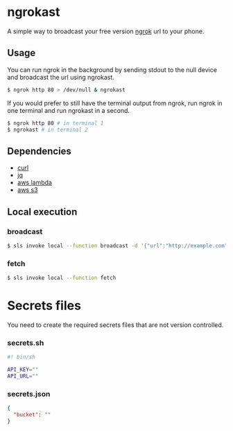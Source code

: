 # ngrokast
A simple way to broadcast your free version [ngrok](https://ngrok.com/) url to your phone.

## Usage
You can run ngrok in the background by sending stdout to the null device and broadcast the url using ngrokast.
```bash
$ ngrok http 80 > /dev/null & ngrokast
```
If you would prefer to still have the terminal output from ngrok, run ngrok in one terminal and run ngrokast in a second.
```bash
$ ngrok http 80 # in terminal 1
$ ngrokast # in terminal 2
```

## Dependencies
- [curl](https://curl.haxx.se/)
- [jq](https://stedolan.github.io/jq/)
- [aws lambda](https://aws.amazon.com/lambda/)
- [aws s3](https://aws.amazon.com/s3/)

## Local execution
### broadcast
```bash
$ sls invoke local --function broadcast -d '{"url":"http://example.com"}'
```
### fetch
```bash
$ sls invoke local --function fetch
```

# Secrets files
You need to create the required secrets files that are not version controlled.
### secrets&#46;sh
```bash
#! bin/sh

API_KEY=""
API_URL=""
```
### secrets.json
```json
{
  "bucket": ""
}
```
